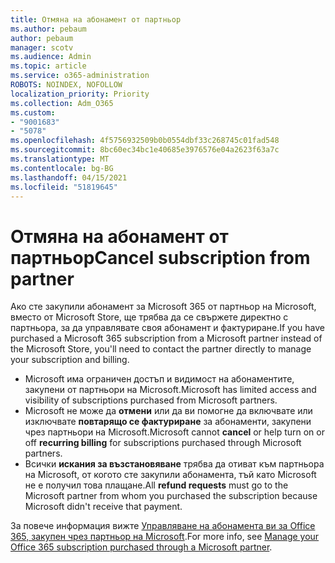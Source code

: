 ```yaml
---
title: Отмяна на абонамент от партньор
ms.author: pebaum
author: pebaum
manager: scotv
ms.audience: Admin
ms.topic: article
ms.service: o365-administration
ROBOTS: NOINDEX, NOFOLLOW
localization_priority: Priority
ms.collection: Adm_O365
ms.custom:
- "9001683"
- "5078"
ms.openlocfilehash: 4f5756932509b0b0554dbf33c268745c01fad548
ms.sourcegitcommit: 8bc60ec34bc1e40685e3976576e04a2623f63a7c
ms.translationtype: MT
ms.contentlocale: bg-BG
ms.lasthandoff: 04/15/2021
ms.locfileid: "51819645"
---
```

# <a name="cancel-subscription-from-partner"></a><span data-ttu-id="f4de9-102">Отмяна на абонамент от партньор</span><span class="sxs-lookup"><span data-stu-id="f4de9-102">Cancel subscription from partner</span></span>

<span data-ttu-id="f4de9-103">Ако сте закупили абонамент за Microsoft 365 от партньор на Microsoft, вместо от Microsoft Store, ще трябва да се свържете директно с партньора, за да управлявате своя абонамент и фактуриране.</span><span class="sxs-lookup"><span data-stu-id="f4de9-103">If you have purchased a Microsoft 365 subscription from a Microsoft partner instead of the Microsoft Store, you'll need to contact the partner directly to manage your subscription and billing.</span></span>

- <span data-ttu-id="f4de9-104">Microsoft има ограничен достъп и видимост на абонаментите, закупени от партньори на Microsoft.</span><span class="sxs-lookup"><span data-stu-id="f4de9-104">Microsoft has limited access and visibility of subscriptions purchased from Microsoft partners.</span></span> 
- <span data-ttu-id="f4de9-105">Microsoft не може да **отмени** или да ви помогне да включвате или изключвате **повтарящо се фактуриране** за абонаменти, закупени чрез партньори на Microsoft.</span><span class="sxs-lookup"><span data-stu-id="f4de9-105">Microsoft cannot **cancel** or help turn on or off **recurring billing** for subscriptions purchased through Microsoft partners.</span></span> 
- <span data-ttu-id="f4de9-106">Всички **искания за възстановяване** трябва да отиват към партньора на Microsoft, от когото сте закупили абонамента, тъй като Microsoft не е получил това плащане.</span><span class="sxs-lookup"><span data-stu-id="f4de9-106">All **refund requests** must go to the Microsoft partner from whom you purchased the subscription because Microsoft didn't receive that payment.</span></span> 

<span data-ttu-id="f4de9-107">За повече информация вижте [Управляване на абонамента ви за Office 365, закупен чрез партньор на Microsoft](https://support.microsoft.com/help/4230739/microsoft-account-manage-office-365-subscription-from-third-party).</span><span class="sxs-lookup"><span data-stu-id="f4de9-107">For more info, see [Manage your Office 365 subscription purchased through a Microsoft partner](https://support.microsoft.com/help/4230739/microsoft-account-manage-office-365-subscription-from-third-party).</span></span> 
